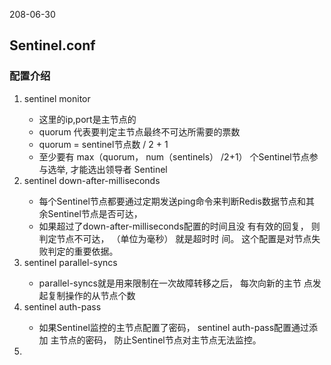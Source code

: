 208-06-30

## Sentinel.conf

### 配置介绍
1. sentinel monitor <master-name> <ip> <port> <quorum>
    - 这里的ip,port是主节点的
    - quorum 代表要判定主节点最终不可达所需要的票数
    - quorum = sentinel节点数 / 2 + 1
    - 至少要有 max（quorum， num（sentinels） /2+1） 个Sentinel节点参与选举, 才能选出领导者 Sentinel
2. sentinel down-after-milliseconds <master-name> <times>
    - 每个Sentinel节点都要通过定期发送ping命令来判断Redis数据节点和其
      余Sentinel节点是否可达， 
    - 如果超过了down-after-milliseconds配置的时间且没
      有有效的回复， 则判定节点不可达， <times>（单位为毫秒） 就是超时时
      间。 这个配置是对节点失败判定的重要依据。
3. sentinel parallel-syncs <master-name> <nums>
    - parallel-syncs就是用来限制在一次故障转移之后， 每次向新的主节
      点发起复制操作的从节点个数
4. sentinel auth-pass <master-name> <password>
    - 如果Sentinel监控的主节点配置了密码， sentinel auth-pass配置通过添加
      主节点的密码， 防止Sentinel节点对主节点无法监控。
5. 